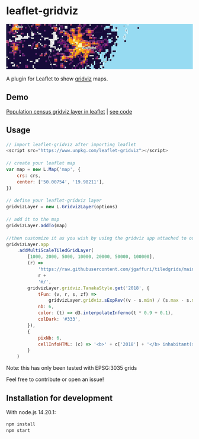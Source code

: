 # leaflet-gridviz

<div>
    <a href="https://eurostat.github.io/leaflet-gridviz/examples/demo.html" target="_blank">
        <img src='./preview.png'>
    </a>
</div>

A plugin for Leaflet to show [gridviz](https://github.com/eurostat/gridviz) maps.

## Demo

[Population census gridviz layer in leaflet](https://eurostat.github.io/leaflet-gridviz/examples/demo.html) | [see code](./examples/demo.html)

## Usage

```JavaScript
// import leaflet-gridviz after importing leaflet
<script src="https://www.unpkg.com/leaflet-gridviz"></script>

// create your leaflet map
var map = new L.Map('map', {
    crs: crs,
    center: ['50.00754', '19.98211'],
})

// define your leaflet-gridviz layer
gridvizLayer = new L.GridvizLayer(options)

// add it to the map
gridvizLayer.addTo(map)

//then customize it as you wish by using the gridviz app attached to our GridvizLayer...
gridvizLayer.app
    .addMultiScaleTiledGridLayer(
        [1000, 2000, 5000, 10000, 20000, 50000, 100000],
        (r) =>
            'https://raw.githubusercontent.com/jgaffuri/tiledgrids/main/data/europe/population/' +
            r +
            'm/',
        gridvizLayer.gridviz.TanakaStyle.get('2018', {
            tFun: (v, r, s, zf) =>
                gridvizLayer.gridviz.sExpRev((v - s.min) / (s.max - s.min), -7),
            nb: 6,
            color: (t) => d3.interpolateInferno(t * 0.9 + 0.1),
            colDark: '#333',
        }),
        {
            pixNb: 6,
            cellInfoHTML: (c) => '<b>' + c['2018'] + '</b> inhabitant(s)',
        }
    )

```

Note: this has only been tested with EPSG:3035 grids

Feel free to contribute or open an issue!

## Installation for development

With node.js 14.20.1:

`npm install`  
`npm start`
